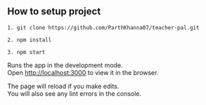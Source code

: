 ## How to setup project
``` 
1. git clone https://github.com/ParthKhanna07/teacher-pal.git

2. npm install

3. npm start

```

Runs the app in the development mode.<br>
Open [http://localhost:3000](http://localhost:3000) to view it in the browser.

The page will reload if you make edits.<br>
You will also see any lint errors in the console.


